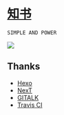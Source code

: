 # [知书](https://zhishu-api.github.io/)

    SIMPLE AND POWER
    
![](https://travis-ci.com/zhishu-api/zhishu-api.github.io.svg?branch=web)

## Thanks

- [Hexo](https://hexo.io)
- [NexT](https://theme-next.org)
- [GITALK](https://gitalk.github.io)
- [Travis CI](https://travis-ci.com)